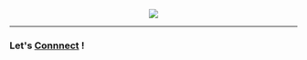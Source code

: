 <!--### Hi there 👋
___
-->
<p align="center">
<img src="chrome-capture-2023-1-4.gif">
</p>

____

### Let's [Connnect](https://fabdeveloper.netlify.app/ "Fabien's Portfolio") !


<!--
**FabienD0/FabienD0** is a ✨ _special_ ✨ repository because its `README.md` (this file) appears on your GitHub profile.

Here are some ideas to get you started:

- 🔭 I’m currently working on ...
- 🌱 I’m currently learning ...
- 👯 I’m looking to collaborate on ...
- 🤔 I’m looking for help with ...
- 💬 Ask me about ...
- 📫 How to reach me: ...
- 😄 Pronouns: ...
- ⚡ Fun fact: ...
-->
